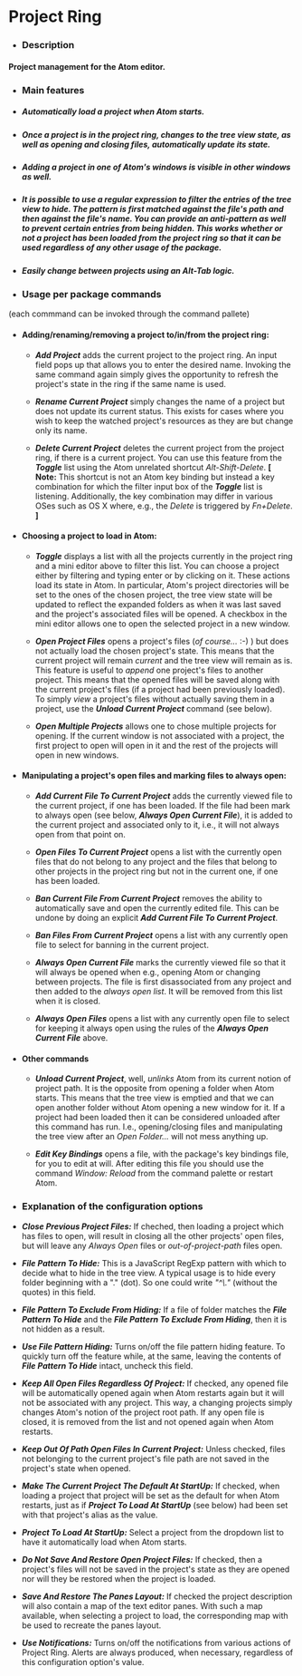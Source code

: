 # Project Ring

- ### Description

 #### Project management for the Atom editor.


- ### Main features

 - ##### Automatically load a project when Atom starts.

 - ##### Once a project is in the project ring, changes to the tree view state, as well as opening and closing files, automatically update its state.

 - ##### Adding a project in one of Atom's windows is visible in other windows as well.

 - ##### It is possible to use a regular expression to filter the entries of the tree view to hide. The pattern is first matched against the file's path and then against the file's name. You can provide an _anti-pattern_ as well to prevent certain entries from being hidden. This works whether or not a project has been loaded from the project ring so that it can be used regardless of any other usage of the package.

 - ##### Easily change between projects using an _Alt-Tab_ logic.


- ### Usage per package commands
(each commmand can be invoked through the command pallete)

 - #### Adding/renaming/removing a project to/in/from the project ring:

    - **_Add Project_** adds the current project to the project ring. An input field pops up that allows you to enter the desired name. Invoking the same command again simply gives the opportunity to refresh the project's state in the ring if the same name is used.

    - **_Rename Current Project_** simply changes the name of a project but does not update its current status. This exists for cases where you wish to keep the watched project's resources as they are but change only its name.

    - **_Delete Current Project_** deletes the current project from the project ring, if there is a current project. You can use this feature from the **_Toggle_** list using the Atom unrelated shortcut _Alt-Shift-Delete_. **[ Note:** This shortcut is not an Atom key binding but instead a key combination for which the filter input box of the **_Toggle_** list is listening. Additionally, the key combination may differ in various OSes such as OS X where, e.g., the _Delete_ is triggered by _Fn+Delete_. **]**

 - #### Choosing a project to load in Atom:

    - **_Toggle_** displays a list with all the projects currently in the project ring and a mini editor above to filter this list. You can choose a project either by filtering and typing enter or by clicking on it. These actions load its state in Atom. In particular, Atom's project directories will be set to the ones of the chosen project, the tree view state will be updated to reflect the expanded folders as when it was last saved and the project's associated files will be opened. A checkbox in the mini editor allows one to open the selected project in a new window.

    - **_Open Project Files_** opens a project's files (_of course..._ :-) ) but does not actually load the chosen project's state. This means that the current project will remain _current_ and the tree view will remain as is. This feature is useful to _append_ one project's files to another project. This means that the opened files will be saved along with the current project's files (if a project had been previously loaded). To simply _view_ a project's files without actually saving them in a project, use the **_Unload Current Project_** command (see below).

    - **_Open Multiple Projects_** allows one to chose multiple projects for opening. If the current window is not associated with a project, the first project to open will open in it and the rest of the projects will open in new windows.

 - #### Manipulating a project's open files and marking files to always open:

    - **_Add Current File To Current Project_** adds the currently viewed file to the current project, if one has been loaded. If the file had been mark to always open (see below, **_Always Open Current File_**), it is added to the current project and associated only to it, i.e., it will not always open from that point on.

    - **_Open Files To Current Project_** opens a list with the currently open files that do not belong to any project and the files that belong to other projects in the project ring but not in the current one, if one has been loaded.

    - **_Ban Current File From Current Project_** removes the ability to automatically save and open the currently edited file. This can be undone by doing an explicit **_Add Current File To Current Project_**.

    - **_Ban Files From Current Project_** opens a list with any currently open file to select for banning in the current project.

    - **_Always Open Current File_** marks the currently viewed file so that it will always be opened when e.g., opening Atom or changing between projects. The file is first disassociated from any project and then added to the _always open list_. It will be removed from this list when it is closed.

    - **_Always Open Files_** opens a list with any currently open file to select for keeping it always open using the rules of the **_Always Open Current File_** above.

 - #### Other commands

    - **_Unload Current Project_**, well, _unlinks_ Atom from its current notion of project path. It is the opposite from opening a folder when Atom starts. This means that the tree view is emptied and that we can open another folder without Atom opening a new window for it. If a project had been loaded then it can be considered unloaded after this command has run. I.e., opening/closing files and manipulating the tree view after an _Open Folder..._ will not mess anything up.

    - **_Edit Key Bindings_** opens a file, with the package's key bindings file, for you to edit at will. After editing this file you should use the command _Window: Reload_ from the command palette or restart Atom.


- ### Explanation of the configuration options

 - **_Close Previous Project Files:_** If cheched, then loading a project which has files to open, will result in closing all the other projects' open files, but will leave any _Always Open_ files or _out-of-project-path_ files open.

 - **_File Pattern To Hide:_** This is a JavaScript RegExp pattern with which to decide what to hide in the tree view. A typical usage is to hide every folder beginning with a "." (dot). So one could write _"^\\."_ (without the quotes) in this field.

 - **_File Pattern To Exclude From Hiding:_** If a file of folder matches the **_File Pattern To Hide_** and the **_File Pattern To Exclude From Hiding_**, then it is not hidden as a result.

 - **_Use File Pattern Hiding:_** Turns on/off the file pattern hiding feature. To quickly turn off the feature while, at the same, leaving the contents of **_File Pattern To Hide_** intact, uncheck this field.

 - **_Keep All Open Files Regardless Of Project:_** If checked, any opened file will be automatically opened again when Atom restarts again but it will not be associated with any project. This way, a changing projects simply changes Atom's notion of the project root path. If any open file is closed, it is removed from the list and not opened again when Atom restarts.

 - **_Keep Out Of Path Open Files In Current Project:_** Unless checked, files not belonging to the current project's file path are not saved in the project's state when opened.

 - **_Make The Current Project The Default At StartUp:_** If checked, when loading a project that project will be set as the default for when Atom restarts, just as if **_Project To Load At StartUp_** (see below) had been set with that project's alias as the value.

 - **_Project To Load At StartUp:_** Select a project from the dropdown list to have it automatically load when Atom starts.

 - **_Do Not Save And Restore Open Project Files:_** If checked, then a project's files will not be saved in the project's state as they are opened nor will they be restored when the project is loaded.

 - **_Save And Restore The Panes Layout:_** If checked the project description will also contain a map of the text editor panes. With such a map available, when selecting a project to load, the corresponding map with be used to recreate the panes layout.

 - **_Use Notifications:_** Turns on/off the notifications from various actions of Project Ring. Alerts are always produced, when necessary, regardless of this configuration option's value.
